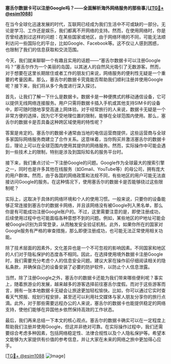 **塞舌尔数据卡可以注册Google吗？——全面解析海外网络服务的那些事儿[[TG💪+ @esim1088](https://t.me/s/esim1088)]**

在当今全球化迅速发展的时代，互联网已经成为我们生活中不可或缺的一部分。无论是学习、工作还是娱乐，我们都离不开网络的支持。然而，在使用网络时，你是否曾经遇到过这样的问题：在某些国家或地区，由于网络环境的不同，可能无法顺利访问一些国际化的平台，比如Google、Facebook等。这不仅让人感到困惑，也限制了我们的信息获取和交流范围。

今天，我们就来聊聊一个有趣且实用的话题——“塞舌尔数据卡可以注册Google吗？”塞舌尔作为一个美丽的岛国，以其迷人的自然风光吸引了无数游客。然而，对于想要在这里长期居住或者工作的朋友们来说，网络服务的便利性无疑是一个重要的考量因素。那么，塞舌尔的数据卡究竟能否帮助我们顺利注册并使用Google呢？接下来，我们将从多个角度进行深入探讨。

首先，让我们了解一下什么是数据卡。数据卡是一种便携式的移动通信设备，它可以提供无线网络连接服务。用户只需将数据卡插入手机或其他支持SIM卡的设备中，即可随时随地享受高速上网体验。对于经常旅行的人来说，数据卡无疑是一个非常方便的选择，因为它不受地理位置的限制，能够在全球范围内使用。那么，塞舌尔的数据卡是否具备这种跨区域使用的特性呢？

答案是肯定的。塞舌尔的数据卡通常由当地的电信运营商提供，这些运营商与全球多家国际网络服务商建立了合作关系。这意味着，当你购买并激活塞舌尔的数据卡后，理论上可以在全球范围内使用其提供的网络服务。然而，实际操作中可能会遇到一些技术上的限制，特别是涉及到国际知名的服务平台时。

接下来，我们重点讨论一下注册Google的问题。Google作为全球最大的搜索引擎之一，同时也是许多其他在线服务（如Gmail、YouTube等）的母公司，拥有庞大的用户群体。然而，由于各国的网络政策和法规不同，有些地区的用户可能无法直接访问Google的服务。在这种情况下，使用塞舌尔的数据卡是否能够绕过这些限制呢？

实际上，这取决于具体的网络环境和个人的使用习惯。一般来说，只要你的设备能够正常连接到塞舌尔的数据卡网络，并且该网络没有被Google列入黑名单，那么你是有可能成功注册Google账户的。不过，这里需要注意的是，即使注册成功，后续使用过程中也可能面临各种意想不到的问题。例如，某些地区的IP地址可能会被Google识别为异常登录，从而触发安全验证机制。此外，如果你所在的国家对Google服务有严格的审查措施，那么即便注册成功，也可能无法正常使用相关功能。

除了技术层面的因素外，文化差异也是一个不可忽视的影响因素。不同国家和地区的人们对于隐私保护的态度各不相同。因此，在选择使用境外数据卡注册Google时，我们需要充分考虑个人的信息安全问题。建议大家在操作前仔细阅读相关的隐私条款，并确保自己的设备安装了必要的防护软件，以防止个人信息泄露。

当然，除了注册Google之外，塞舌尔的数据卡还能为我们带来哪些便利呢？事实上，随着旅游业的发展，越来越多的游客选择前往塞舌尔度假。而对于这些游客而言，拥有一张本地数据卡无疑会让旅途更加轻松愉快。比如，你可以通过它实时查看天气预报、规划行程安排，甚至还可以利用社交媒体与家人朋友分享你的旅行点滴。此外，对于那些需要远程办公的人来说，塞舌尔的数据卡也能提供稳定的网络支持，使他们能够在异国他乡依然保持高效的工作状态。

最后，我们再来总结一下本文的核心观点。塞舌尔的数据卡确实可以在一定程度上帮助我们注册并使用Google，但这并非绝对可靠。在实际操作过程中，我们还需要综合考虑多种因素，包括网络稳定性、法律合规性以及个人隐私保护等。希望本文能够为大家提供有价值的参考信息，并让大家在未来的网络之旅中更加得心应手。

[[TG💪+ @esim1088](https://t.me/s/esim1088) ![Image](https://i.postimg.cc/4NQfJmqS/Snipaste-2025-05-13-00-14-12.png)]